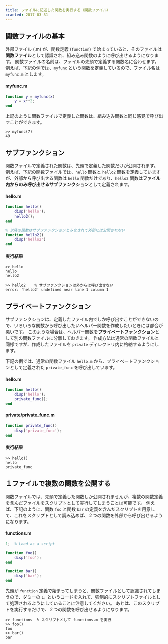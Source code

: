 ```yaml
---
title: ファイルに記述した関数を実行する（関数ファイル）
craeted: 2017-03-31
---
```


関数ファイルの基本
----

外部ファイル (.m) が、関数定義 (`function`) で始まっていると、そのファイルは**関数ファイル**として認識され、組み込み関数のように呼び出せるようになります。
関数ファイルの名前は、ファイルの先頭で定義する関数名に合わせます。
例えば、下記の例では、`myfunc` という関数を定義しているので、ファイル名は `myfunc.m` とします。

#### myfunc.m

~~~ matlab
function y = myfunc(x)
    y = x**2;
end
~~~

上記のように関数ファイルで定義した関数は、組み込み関数と同じ感覚で呼び出すことができます。

~~~
>> myfunc(7)
49
~~~


サブファンクション
----

関数ファイルで定義された関数は、先頭で定義した関数だけが公開されます。
例えば、下記の関数ファイルでは、`hello` 関数と `hello2` 関数を定義していますが、外部から呼び出せる関数は `hello` 関数だけであり、`hello2` 関数は**ファイル内からのみ呼び出せるサブファンクション**として定義されます。

#### hello.m

~~~ matlab
function hello()
    disp('hello');
    hello2();
end

% 以降の関数はサブファンクションとみなされて外部には公開されない
function hello2()
    disp('hello2')
end
~~~

#### 実行結果

~~~
>> hello
hello
hello2

>> hello2    % サブファンクションは外からは呼び出せない
error: 'hello2' undefined near line 1 column 1
~~~


プライベートファンクション
----

サブファンクションは、定義したファイル内でしか呼び出すことができないので、いろいろな関数から呼び出したいヘルパー関数を作成したいときには都合が悪いです。
このような場合は、ヘルパー関数を**プライベートファンクション**として別の関数ファイルに分離しておきます。
作成方法は通常の関数ファイルと同様ですが、作成したファイルを `private` ディレクトリ内に格納するようにします。

下記の例では、通常の関数ファイル `hello.m` から、プライベートファンクションとして定義された `private_func` を呼び出しています。

#### hello.m

~~~ matlab
function hello()
    disp('hello');
    private_func();
end
~~~

#### private/private_func.m

~~~ matlab
function private_func()
    disp('private_func');
end
~~~

#### 実行結果

~~~
>> hello()
hello
private_func
~~~


１ファイルで複数の関数を公開する
----

関数ファイルでは、先頭で定義した関数しか公開されませんが、複数の関数定義を含んだファイルをスクリプトとして実行してしまうことは可能です。
例えば、下記のように、関数 `foo` と関数 `bar` の定義を含んだスクリプトを用意して、これをスクリプトとして読み込めば、２つの関数を外部から呼び出せるようになります。

#### functions.m

~~~ matlab
1;  % Load as a script

function foo()
    disp('foo');
end

function bar()
    disp('bar');
end
~~~

先頭が `function` 定義で始まってしまうと、関数ファイルとして認識されてしまうので、ダミーの `1;` というコードを入れて、強制的にスクリプトファイルとして処理されるようにしていることに注意してください。
あとは、このスクリプトを実行するだけで、２つの関数を呼び出せるようになります。

~~~
>> functions  % スクリプトとして functions.m を実行
>> foo()
foo
>> bar()
bar
~~~

